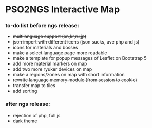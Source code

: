 # PSO2NGS Interactive Map

### to-do list before ngs release:
- ~~multilanguage support (en,kr,ru,jp)~~
- ~~json import with different icons~~ (json sucks, ave php and js)
- icons for materials and bosses
- ~~make a select language page more readable~~
- make a template for popup messages of Leaflet on Bootstrap 5
- add more material markers on map
- add two more ryuker devices on map
- make a regions/zones on map with short information
- ~~rewrite language memory module (from session to cookie)~~
- transfer map to tiles
- add sorting

### after ngs release:
- rejection of php, full js
- dark theme
